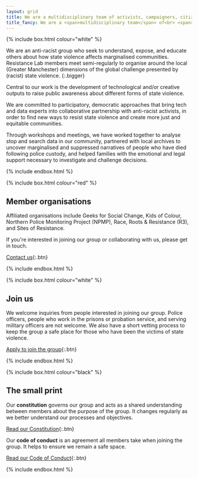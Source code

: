 ```yaml
---
layout: grid
title: We are a multidisciplinary team of activists, campaigners, citizens and researchers aiming to dismantle the causes of state violence.
title_fancy: We are a <span>multidisciplinary team</span> of<br> <span>activists, campaigners, and researchers</span><br> aiming to dismantle the <span>causes of state violence.</span>
---
```


<!-- Introduction -->

{% include box.html colour="white" %}

We are an anti-racist group who seek to understand, expose, and educate others about how state violence affects marginalised communities. Resistance Lab members meet semi-regularly to organise around the local (Greater Manchester) dimensions of the global challenge presented by (racist) state violence.
{:.bigger}

Central to our work is the development of technological and/or creative outputs to raise public awareness about different forms of state violence.

We are committed to participatory, democratic approaches that bring tech and data experts into collaborative partnership with anti-racist activists, in order to find new ways to resist state violence and create more just and equitable communities.

Through workshops and meetings, we have worked together to analyse stop and search data in our community, partnered with local archives to uncover marginalised and suppressed narratives of people who have died following police custody, and helped families with the emotional and legal support necessary to investigate and challenge decisions.

{% include endbox.html %}


<!-- Member organisations -->

{% include box.html colour="red" %}

## Member organisations

Affiliated organisations include Geeks for Social Change, Kids of Colour, Northern Police Monitoring Project (NPMP), Race, Roots & Resistance (R3), and Sites of Resistance.

If you're interested in joining our group or collaborating with us, please get in touch.

[Contact us](/contact){:.btn}

{% include endbox.html %}

<!-- Join us -->

{% include box.html colour="white" %}

## Join us

We welcome inquiries from people interested in joining our group. Police officers, people who work in the prisons or probation service, and serving military officers are not welcome. We also have a short vetting process to keep the group a safe place for those who have been the victims of state violence.

[Apply to join the group](/about-us/join){:.btn}

{% include endbox.html %}


<!-- Membership docs -->

{% include box.html colour="black" %}

## The small print

Our **constitution** governs our group and acts as a shared understanding between members about the purpose of the group. It changes regularly as we better understand our processes and objectives.

[Read our Constitution](/about-us/constitution){:.btn}

Our **code of conduct** is an agreement all members take when joining the group. It helps to ensure we remain a safe space.

[Read our Code of Conduct](/about-us/code-of-conduct){:.btn}

{% include endbox.html %}
